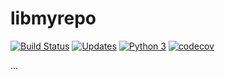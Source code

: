 # libmyrepo

[![Build Status](https://travis-ci.org/enosteteo/libmyrepo.svg?branch=master)](https://travis-ci.org/enosteteo/libmyrepo)
[![Updates](https://pyup.io/repos/github/enosteteo/libmyrepo/shield.svg)](https://pyup.io/repos/github/enosteteo/libmyrepo/)
[![Python 3](https://pyup.io/repos/github/enosteteo/libmyrepo/python-3-shield.svg)](https://pyup.io/repos/github/enosteteo/libmyrepo/)
[![codecov](https://codecov.io/gh/enosteteo/libmyrepo/branch/master/graph/badge.svg)](https://codecov.io/gh/enosteteo/libmyrepo)

...